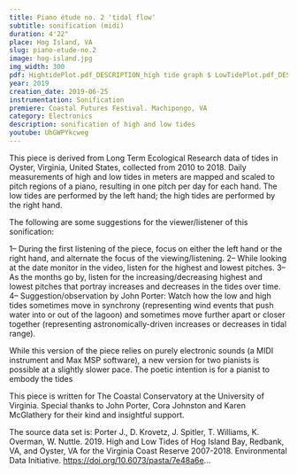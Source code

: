 ```yaml
---
title: Piano étude no. 2 'tidal flow'
subtitle: sonification (midi)
duration: 4'22"
place: Hog Island, VA
slug: piano-etude-no.2
image: hog-island.jpg
img_width: 300
pdf: HightidePlot.pdf_DESCRIPTION_high tide graph $ LowTidePlot.pdf_DESCRIPTION_low tide graph
year: 2019
creation_date: 2019-06-25
instrumentation: Sonification
premiere: Coastal Futures Festival. Machipongo, VA
category: Electronics
description: sonification of high and low tides
youtube: UhGWPYkcweg
---
```


This piece is derived from Long Term Ecological Research data of tides in Oyster, Virginia, United States, collected from 2010 to 2018. Daily measurements of high and low tides in meters are mapped and scaled to pitch regions of a piano, resulting in one pitch per day for each hand. The low tides are performed by the left hand; the high tides are performed by the right hand. 

The following are some suggestions for the viewer/listener of this sonification:

1– During the first listening of the piece, focus on either the left hand or the right hand, and alternate the focus of the viewing/listening.
2– While looking at the date monitor in the video, listen for the highest and lowest pitches.
3– As the months go by, listen for the increasing/decreasing highest and lowest pitches that portray increases and decreases in the tides over time.
4– Suggestion/observation by John Porter: Watch how the low and high tides sometimes move in synchrony (representing wind events that push water into or out of the lagoon) and sometimes move further apart or closer together (representing astronomically-driven increases or decreases in tidal range).

While this version of the piece relies on purely electronic sounds (a MIDI instrument and Max MSP software), a new version for two pianists is possible at a slightly slower pace. The poetic intention is for a pianist to embody the tides

This piece is written for The Coastal Conservatory at the University of Virginia. Special thanks to John Porter, Cora Johnston and Karen McGlathery for their kind and insightful support. 

The source data set is: Porter J., D. Krovetz, J. Spitler, T. Williams, K. Overman, W. Nuttle. 2019. High and Low Tides of Hog Island Bay, Redbank, VA, and Oyster, VA for the Virginia Coast Reserve 2007-2018. Environmental Data Initiative. https://doi.org/10.6073/pasta/7e48a6e...